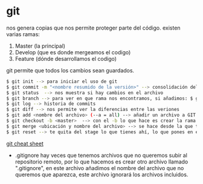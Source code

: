 # git

nos genera copias que nos permite proteger parte del código. existen varias ramas:
1. Master (la principal)
2. Develop (que es donde mergeamos el codigo)
3. Feature (dónde desarrollamos el codigo)

git permite que todos los cambios sean guardados. 

```sh
$ git init --> para iniciar el uso de git
$ git commit -m "<nombre resumido de la versión>" --> consolidación del archivo, cerramos cajón con la copia del archivo.
$ git status  --> nos muestra si hay cambios en el archivo
$ git branch --> para ver en que rama nos encontramos, si añadimos: $ git branch -d feature -> podemos eliminar la rama.
$ git log --> historia de commits
$ git diff --> nos permite ver la diferencias entre las veriones
$ git add <nombre del archivo> (--a = all) --> añadir un archivo a GIT 
$ git checkout -b <master>  --> con el -b lo que hace es crear la rama e ir a ella. $ git checkout -->para cambiar la rama con la que estamos trabajando: Master, develop, feature. con el $ git checkout <nombre del archivo> --> regresa la versión del archivo
$ git merge <ubicación y nombre del archivo> --> se hace desde la que tiene la version antigua o más importante
$ git reset --> te quita del stage lo que tienes ahí, lo que pones en el cajón. $ git reset --hard HEAD --> nos devuelve al último commit
``` 

[git cheat sheet](https://services.github.com/on-demand/downloads/github-git-cheat-sheet.pdf)

- .gitignore hay veces que tenemos archivos que no queremos subir al repositorio remoto, por lo que hacemos es crear otro archivo llamado ".gitignore", en este archivo añadimos el nombre del archivo que no queremos que aparezca, este archivo ignorará los archivos incluidos.
